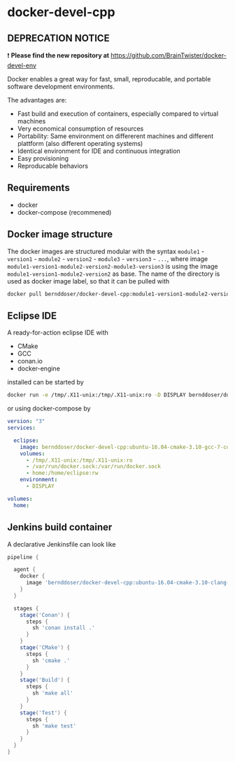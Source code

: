 # docker-devel-cpp

## DEPRECATION NOTICE

:exclamation:
**Please find the new repository at** https://github.com/BrainTwister/docker-devel-env

Docker enables a great way for fast, small, reproducable, and portable software development environments.

The advantages are:

 * Fast build and execution of containers, especially compared to virtual machines
 * Very economical consumption of resources
 * Portability: Same environment on differerent machines and different plattform (also different operating systems)
 * Identical environment for IDE and continuous integration
 * Easy provisioning 
 * Reproducable behaviors

## Requirements

 * docker
 * docker-compose (recommened)

## Docker image structure

The docker images are structured modular with the syntax
`module1` - `version1` - `module2` - `version2` - `module3` - `version3` - `...`,
where image `module1-version1-module2-version2-module3-version3` is using the image
`module1-version1-module2-version2` as base. The name of the directory is used
as docker image label, so that it can be pulled with

```bash
docker pull bernddoser/docker-devel-cpp:module1-version1-module2-version2-module3-version3
```

## Eclipse IDE

A ready-for-action eclipse IDE with 

 * CMake
 * GCC
 * conan.io
 * docker-engine

installed can be started by

```bash
docker run -e /tmp/.X11-unix:/tmp/.X11-unix:ro -D DISPLAY bernddoser/docker-devel-cpp:ubuntu-16.04-cmake-3.10-gcc-7-conan-1.0-docker-17.12-eclipse-4.7.2
```

or using docker-compose by

```yaml
version: "3"
services:

  eclipse:
    image: bernddoser/docker-devel-cpp:ubuntu-16.04-cmake-3.10-gcc-7-conan-1.0-docker-17.12-eclipse-4.7.2
    volumes:
      - /tmp/.X11-unix:/tmp/.X11-unix:ro 
      - /var/run/docker.sock:/var/run/docker.sock
      - home:/home/eclipse:rw
    environment:
      - DISPLAY

volumes:
  home:
```

## Jenkins build container

A declarative Jenkinsfile can look like

```groovy
pipeline {

  agent {
    docker {
      image 'bernddoser/docker-devel-cpp:ubuntu-16.04-cmake-3.10-clang-6-conan-1.0'
    }
  }

  stages {
    stage('Conan') {
      steps {
        sh 'conan install .'
      }
    }
    stage('CMake') {
      steps {
        sh 'cmake .'
      }
    }
    stage('Build') {
      steps {
        sh 'make all'
      }
    }
    stage('Test') {
      steps {
        sh 'make test'
      }
    }
  }
}
```
